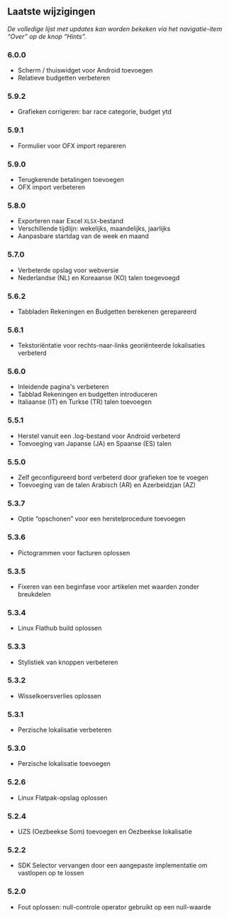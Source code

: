 ## Laatste wijzigingen

_De volledige lijst met updates kan worden bekeken via het navigatie-item “Over” op de knop “Hints”._

### 6.0.0
- Scherm / thuiswidget voor Android toevoegen
- Relatieve budgetten verbeteren

### 5.9.2
- Grafieken corrigeren: bar race categorie, budget ytd

### 5.9.1
- Formulier voor OFX import repareren

### 5.9.0
- Terugkerende betalingen toevoegen
- OFX import verbeteren

### 5.8.0
- Exporteren naar Excel `XLSX`-bestand
- Verschillende tijdlijn: wekelijks, maandelijks, jaarlijks
- Aanpasbare startdag van de week en maand

### 5.7.0
- Verbeterde opslag voor webversie
- Nederlandse (NL) en Koreaanse (KO) talen toegevoegd

### 5.6.2
- Tabbladen Rekeningen en Budgetten berekenen gerepareerd

### 5.6.1
- Tekstoriëntatie voor rechts-naar-links georiënteerde lokalisaties verbeterd 

### 5.6.0
- Inleidende pagina's verbeteren
- Tabblad Rekeningen en budgetten introduceren
- Italiaanse (IT) en Turkse (TR) talen toevoegen

### 5.5.1
- Herstel vanuit een .log-bestand voor Android verbeterd
- Toevoeging van Japanse (JA) en Spaanse (ES) talen 

### 5.5.0
- Zelf geconfigureerd bord verbeterd door grafieken toe te voegen
- Toevoeging van de talen Arabisch (AR) en Azerbeidzjan (AZ)

### 5.3.7
- Optie “opschonen” voor een herstelprocedure toevoegen  

### 5.3.6
- Pictogrammen voor facturen oplossen

### 5.3.5
- Fixeren van een beginfase voor artikelen met waarden zonder breukdelen

### 5.3.4
- Linux Flathub build oplossen

### 5.3.3
- Stylistiek van knoppen verbeteren

### 5.3.2
- Wisselkoersverlies oplossen

### 5.3.1
- Perzische lokalisatie verbeteren

### 5.3.0
- Perzische lokalisatie toevoegen

### 5.2.6
- Linux Flatpak-opslag oplossen

### 5.2.4
- UZS (Oezbeekse Som) toevoegen en Oezbeekse lokalisatie

### 5.2.2
- SDK Selector vervangen door een aangepaste implementatie om vastlopen op te lossen

### 5.2.0
- Fout oplossen: null-controle operator gebruikt op een null-waarde
